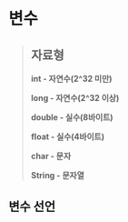 # 변수
> ## 자료형
> **int - 자연수(2^32 미만)**
> 
> **long - 자연수(2^32 이상)**
> 
> **double - 실수(8바이트)**
> 
> **float - 실수(4바이트)**
> 
> **char - 문자**
> 
> **String - 문자열**

## 변수 선언
